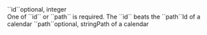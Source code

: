 <tr><td>``id``</td><td>optional, integer<br/>One of ``id`` or ``path`` is required. The ``id`` beats the ``path``</td><td>Id of a calendar</td><td></td><td></td></tr>
<tr><td>``path``</td><td>optional, string</td><td>Path of a calendar</td><td></td><td></td></tr>